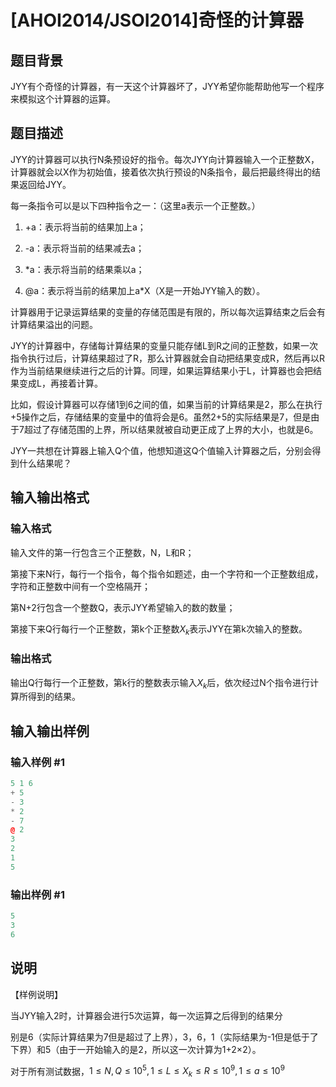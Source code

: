 # [AHOI2014/JSOI2014]奇怪的计算器

## 题目背景

JYY有个奇怪的计算器，有一天这个计算器坏了，JYY希望你能帮助他写一个程序来模拟这个计算器的运算。

## 题目描述

JYY的计算器可以执行N条预设好的指令。每次JYY向计算器输入一个正整数X，计算器就会以X作为初始值，接着依次执行预设的N条指令，最后把最终得出的结果返回给JYY。

每一条指令可以是以下四种指令之一：（这里a表示一个正整数。）

1. +a：表示将当前的结果加上a；

2. -a：表示将当前的结果减去a；

3. \*a：表示将当前的结果乘以a；

4. @a：表示将当前的结果加上a\*X（X是一开始JYY输入的数）。

计算器用于记录运算结果的变量的存储范围是有限的，所以每次运算结束之后会有计算结果溢出的问题。

JYY的计算器中，存储每计算结果的变量只能存储L到R之间的正整数，如果一次指令执行过后，计算结果超过了R，那么计算器就会自动把结果变成R，然后再以R作为当前结果继续进行之后的计算。同理，如果运算结果小于L，计算器也会把结果变成L，再接着计算。

比如，假设计算器可以存储1到6之间的值，如果当前的计算结果是2，那么在执行+5操作之后，存储结果的变量中的值将会是6。虽然2+5的实际结果是7，但是由于7超过了存储范围的上界，所以结果就被自动更正成了上界的大小，也就是6。

JYY一共想在计算器上输入Q个值，他想知道这Q个值输入计算器之后，分别会得到什么结果呢？

## 输入输出格式

### 输入格式

输入文件的第一行包含三个正整数，N，L和R；

第接下来N行，每行一个指令，每个指令如题述，由一个字符和一个正整数组成，字符和正整数中间有一个空格隔开；

第N+2行包含一个整数Q，表示JYY希望输入的数的数量；

第接下来Q行每行一个正整数，第k个正整数$X_k$表示JYY在第k次输入的整数。

### 输出格式

输出Q行每行一个正整数，第k行的整数表示输入$X_k$后，依次经过N个指令进行计算所得到的结果。

## 输入输出样例

### 输入样例 #1

```cpp
5 1 6
+ 5
- 3
* 2
- 7
@ 2
3
2
1
5
```


### 输出样例 #1

```cpp
5
3
6
```


## 说明

【样例说明】

当JYY输入2时，计算器会进行5次运算，每一次运算之后得到的结果分

别是6（实际计算结果为7但是超过了上界），3，6，1（实际结果为-1但是低于了下界）和5（由于一开始输入的是2，所以这一次计算为1+2×2）。

对于所有测试数据，$1 \le N,Q \le 10^5,1 \le L \le X_k \le R \le 10^9,1 \le a \le 10^9$

